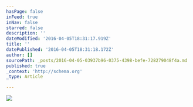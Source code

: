 ```yaml
---
hasPage: false
inFeed: true
inNav: false
starred: false
description: ''
dateModified: '2016-04-05T18:31:17.919Z'
title: ''
datePublished: '2016-04-05T18:31:18.172Z'
author: []
sourcePath: _posts/2016-04-05-03937b96-0375-4398-befe-728279048f4a.md
published: true
_context: 'http://schema.org'
_type: Article

---
```

![](https://the-grid-user-content.s3-us-west-2.amazonaws.com/cb5a43df-56f3-4e25-86b0-6f50af58d954.jpg)